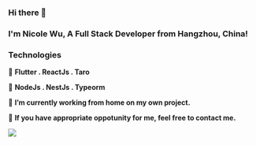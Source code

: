 ### Hi there 👋


### I'm Nicole Wu, A Full Stack Developer from Hangzhou, China!

### Technologies

🧃 **Flutter . ReactJs . Taro**

🧃 **NodeJs . NestJs . Typeorm**


🏡 **I’m currently working from home on my own project.**

🔭 **If you have appropriate oppotunity for me, feel free to contact me.**


<img src="https://github-readme-stats.vercel.app/api/top-langs/?username=niki571&layout=compact" />
